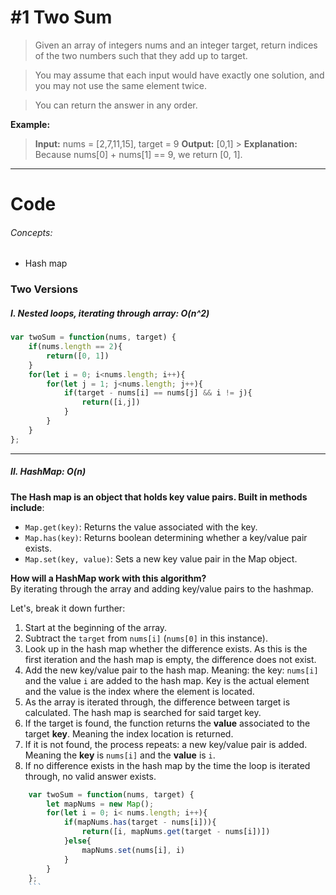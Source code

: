 # #1 Two Sum

> Given an array of integers nums and an integer target, return indices of the two numbers such that they add up to target.

> You may assume that each input would have exactly one solution, and you may not use the same element twice.

> You can return the answer in any order.

**Example:**

> **Input:** nums = [2,7,11,15], target = 9
> **Output:** [0,1] > **Explanation:** Because nums[0] + nums[1] == 9, we return [0, 1].

---

# Code

###### Concepts:

- Hash map

### Two Versions

##### I. Nested loops, iterating through array: O(n^2)

```JavaScript
var twoSum = function(nums, target) {
    if(nums.length == 2){
        return([0, 1])
    }
    for(let i = 0; i<nums.length; i++){
        for(let j = 1; j<nums.length; j++){
            if(target - nums[i] == nums[j] && i != j){
                return([i,j])
            }
        }
    }
};
```

---

##### II. HashMap: O(n)

**The Hash map is an object that holds key value pairs.
Built in methods include**:

- `Map.get(key)`:
  Returns the value associated with the key.
- `Map.has(key)`:
  Returns boolean determining whether a key/value pair exists.
- `Map.set(key, value)`:
  Sets a new key value pair in the Map object.

**How will a HashMap work with this algorithm?** <br />
By iterating through the array and adding key/value pairs to the hashmap.

Let's, break it down further:

1. Start at the beginning of the array.
2. Subtract the `target` from `nums[i]` (`nums[0]` in this instance).
3. Look up in the hash map whether the difference exists. As this is the first iteration and the hash map is empty, the difference does not exist.
4. Add the new key/value pair to the hash map. Meaning: the key: `nums[i]` and the value `i` are added to the hash map. Key is the actual element and the value is the index where the element is located.
5. As the array is iterated through, the difference between target is calculated. The hash map is searched for said target key.
6. If the target is found, the function returns the **value** associated to the target **key**. Meaning the index location is returned.
7. If it is not found, the process repeats: a new key/value pair is added. Meaning the **key** is `nums[i]` and the **value** is `i`.
8. If no difference exists in the hash map by the time the loop is iterated through, no valid answer exists.

````javaScript
    var twoSum = function(nums, target) {
        let mapNums = new Map();
        for(let i = 0; i< nums.length; i++){
            if(mapNums.has(target - nums[i])){
                return([i, mapNums.get(target - nums[i])])
            }else{
                mapNums.set(nums[i], i)
            }
        }
    };
    ```
````
